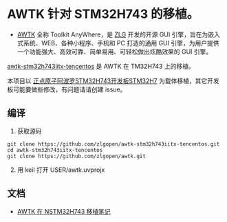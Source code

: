 # AWTK 针对 STM32H743 的移植。

* [AWTK](https://github.com/zlgopen/awtk) 全称 Toolkit AnyWhere，是 [ZLG](http://www.zlg.cn/) 开发的开源 GUI 引擎，旨在为嵌入式系统、WEB、各种小程序、手机和 PC 打造的通用 GUI 引擎，为用户提供一个功能强大、高效可靠、简单易用、可轻松做出炫酷效果的 GUI 引擎。

[awtk-stm32h743iitx-tencentos](https://github.com/zlgopen/awtk-stm32h743iitx-tencentos) 是 AWTK 在 TM32H743 上的移植。

本项目以 [正点原子阿波罗STM32H743开发板STM32H7](https://item.taobao.com/item.htm?id=571115692251&ali_refid=a3_430582_1006:1103191143:N:HIGgPtZ%2BAhQpeEvXe%2FK1RspPjJRVCvOC:5b41a06d9f58d787690cd30a8865e887&ali_trackid=1_5b41a06d9f58d787690cd30a8865e887&spm=a230r.1.14.8#detail) 为载体移植，其它开发板可能要做些修改，有问题请请创建 issue。

## 编译

1. 获取源码

```
git clone https://github.com/zlgopen/awtk-stm32h743iitx-tencentos.git
cd awtk-stm32h743iitx-tencentos
git clone https://github.com/zlgopen/awtk.git
```

2. 用 keil 打开 USER/awtk.uvprojx

## 文档

* [AWTK 在 NSTM32H743 移植笔记](https://github.com/zlgopen/awtk-stm32h743iitx-tencentos/blob/master/docs/stm32h743iitx_port.md)